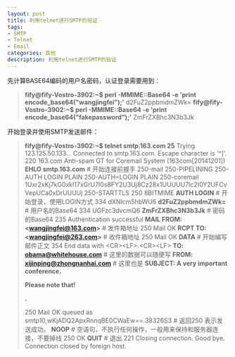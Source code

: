 ```yaml
---
layout: post
title: 利用telnet进行SMTP的验证
tags:
- SMTP
- Telnet
- Email
categories: 其他
description: 利用telnet进行SMTP的验证
---
```

先计算BASE64编码的用户名密码，认证登录需要用到：

>**fify@fify-Vostro-3902:~$ perl -MMIME::Base64 -e 'print encode_base64("wangjingfei");'**
d2FuZ2ppbmdmZWk=
**fify@fify-Vostro-3902:~$ perl -MMIME::Base64 -e 'print encode_base64("fakepassword");'**
ZmFrZXBhc3N3b3Jk

开始登录并使用SMTP发送邮件：

>**fify@fify-Vostro-3902:~$ telnet smtp.163.com 25**
>Trying 123.125.50.133...
>Connected to smtp.163.com.
>Escape character is '^]'.
>220 163.com Anti-spam GT for Coremail System (163com[20141201])
>**EHLO smtp.163.com** # 开始连接前握手
>250-mail
>250-PIPELINING
>250-AUTH LOGIN PLAIN
>250-AUTH=LOGIN PLAIN
>250-coremail 1Uxr2xKj7kG0xkI17xGrU7I0s8FY2U3Uj8Cz28x1UUUUU7Ic2I0Y2UFCvVepUCa0xDrUUUUj
>250-STARTTLS
>250 8BITMIME
>**AUTH LOGIN** # 开始登录，使用LOGIN方式
>334 dXNlcm5hbWU6
>**d2FuZ2ppbmdmZWk=** # 用户名的Base64
>334 UGFzc3dvcmQ6
>**ZmFrZXBhc3N3b3Jk** # 密码的Base64
>235 Authentication successful
>**MAIL FROM: &lt;wangjingfei@163.com&gt;** # 发件箱地址
>250 Mail OK
>**RCPT TO: &lt;wangjingfei@263.com&gt;** # 收件箱地址
>250 Mail OK
>**DATA** # 开始编写邮件正文
>354 End data with &lt;CR&gt;&lt;LF&gt;.&lt;CR&gt;&lt;LF&gt;
>**TO: obama@whitehouse.com** # 这里的数据可以随便写
>**FROM: xijinping@zhongnanhai.com** # 这里也是
>**SUBJECT: A very important conference.**
>
>**Please note that!**
>
>**.**
>
>250 Mail OK queued as smtp10,wKjADQ2ApxRnnqBE0CWaEw==.38326S3 # 返回250 表示发送成功。
>**NOOP** # 空语句，不执行任何操作，一般用来保持和服务器连接，不要掉线
>250 OK
>**QUIT** # 退出
>221 Closing connection. Good bye.
>Connection closed by foreign host.
